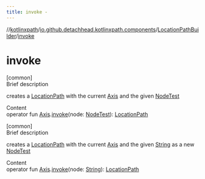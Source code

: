 ```yaml
---
title: invoke -
---
```

//[kotlinxpath](../../index.md)/[io.github.detachhead.kotlinxpath.components](../index.md)/[LocationPathBuilder](index.md)/[invoke](invoke.md)



# invoke  
[common]  
Brief description  


creates a [LocationPath](../-location-path/index.md) with the current [Axis](../-axis/index.md) and the given [NodeTest](../-node-test/index.md)

  
Content  
operator fun [Axis](../-axis/index.md).[invoke](invoke.md)(node: [NodeTest](../-node-test/index.md)): [LocationPath](../-location-path/index.md)  


[common]  
Brief description  


creates a [LocationPath](../-location-path/index.md) with the current [Axis](../-axis/index.md) and the given [String](https://kotlinlang.org/api/latest/jvm/stdlib/kotlin.text/index.html) as a new [NodeTest](../-node-test/index.md)

  
Content  
operator fun [Axis](../-axis/index.md).[invoke](invoke.md)(node: [String](https://kotlinlang.org/api/latest/jvm/stdlib/kotlin/-string/index.html)): [LocationPath](../-location-path/index.md)  



